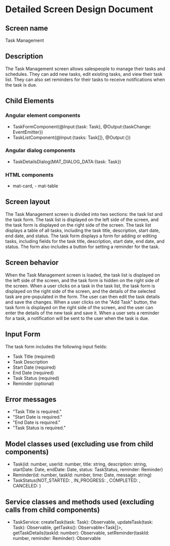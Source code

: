 # Detailed Screen Design Document
## Screen name
Task Management
## Description
The Task Management screen allows salespeople to manage their tasks and schedules. They can add new tasks, edit existing tasks, and view their task list. They can also set reminders for their tasks to receive notifications when the task is due.
## Child Elements
### Angular element components
- TaskFormComponent(@Input:{task: Task}, @Output:{taskChange: EventEmitter<Task>})
- TaskListComponent(@Input:{tasks: Task[]}, @Output:{})
### Angular dialog components
- TaskDetailsDialog(MAT_DIALOG_DATA:{task: Task})
### HTML components
- mat-card, - mat-table
## Screen layout
The Task Management screen is divided into two sections: the task list and the task form. The task list is displayed on the left side of the screen, and the task form is displayed on the right side of the screen. The task list displays a table of all tasks, including the task title, description, start date, end date, and status. The task form displays a form for adding or editing tasks, including fields for the task title, description, start date, end date, and status. The form also includes a button for setting a reminder for the task.
## Screen behavior
When the Task Management screen is loaded, the task list is displayed on the left side of the screen, and the task form is hidden on the right side of the screen. When a user clicks on a task in the task list, the task form is displayed on the right side of the screen, and the details of the selected task are pre-populated in the form. The user can then edit the task details and save the changes. When a user clicks on the "Add Task" button, the task form is displayed on the right side of the screen, and the user can enter the details of the new task and save it. When a user sets a reminder for a task, a notification will be sent to the user when the task is due.
## Input Form
The task form includes the following input fields:
- Task Title (required)
- Task Description
- Start Date (required)
- End Date (required)
- Task Status (required)
- Reminder (optional)
## Error messages
- "Task Title is required."
- "Start Date is required."
- "End Date is required."
- "Task Status is required."
## Model classes used (excluding use from child components)
- Task(id: number, userId: number, title: string, description: string, startDate: Date, endDate: Date, status: TaskStatus, reminder: Reminder)
- Reminder(id: number, taskId: number, time: Date, message: string)
- TaskStatus(NOT_STARTED: , IN_PROGRESS: , COMPLETED: , CANCELED: )
## Service classes and methods used (excluding calls from child components)
- TaskService: createTask(task: Task): Observable<Task>, updateTask(task: Task): Observable<Task>, getTasks(): Observable<Task[]>, getTaskDetails(taskId: number): Observable<Task>, setReminder(taskId: number, reminder: Reminder): Observable<Reminder>